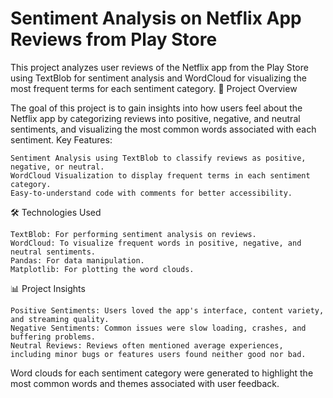 # Sentiment Analysis on Netflix App Reviews from Play Store

This project analyzes user reviews of the Netflix app from the Play Store using TextBlob for sentiment analysis and WordCloud for visualizing the most frequent terms for each sentiment category.
📝 Project Overview

The goal of this project is to gain insights into how users feel about the Netflix app by categorizing reviews into positive, negative, and neutral sentiments, and visualizing the most common words associated with each sentiment.
Key Features:

    Sentiment Analysis using TextBlob to classify reviews as positive, negative, or neutral.
    WordCloud Visualization to display frequent terms in each sentiment category.
    Easy-to-understand code with comments for better accessibility.


🛠️ Technologies Used

    TextBlob: For performing sentiment analysis on reviews.
    WordCloud: To visualize frequent words in positive, negative, and neutral sentiments.
    Pandas: For data manipulation.
    Matplotlib: For plotting the word clouds.

📊 Project Insights

    Positive Sentiments: Users loved the app's interface, content variety, and streaming quality.
    Negative Sentiments: Common issues were slow loading, crashes, and buffering problems.
    Neutral Reviews: Reviews often mentioned average experiences, including minor bugs or features users found neither good nor bad.

Word clouds for each sentiment category were generated to highlight the most common words and themes associated with user feedback.
